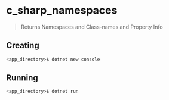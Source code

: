 # c_sharp_namespaces 

> Returns Namespaces and Class-names and Property Info

## Creating 

```bash 
<app_directory>$ dotnet new console 
``` 
## Running 

```bash 
<app_directory>$ dotnet run
```
